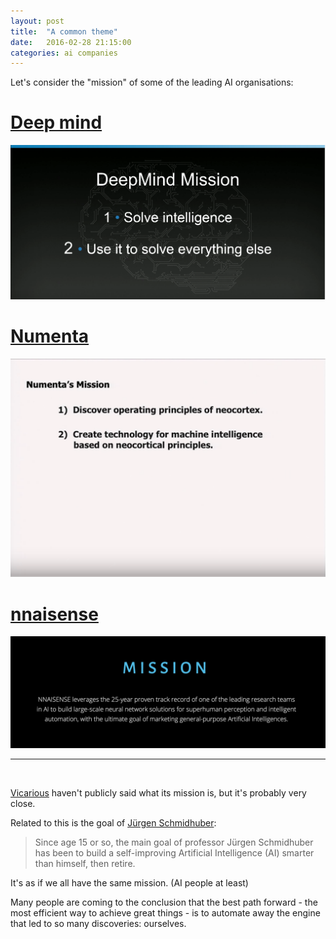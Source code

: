 ```yaml
---
layout: post
title:  "A common theme"
date:   2016-02-28 21:15:00
categories: ai companies
---
```




Let's consider the "mission" of some of the leading AI organisations:

# [Deep mind](https://youtu.be/rbsqaJwpu6A?t=6m2s)
<a href="https://youtu.be/rbsqaJwpu6A?t=6m2s">
  <img src="/images/missions/deep_mind_mission.png"/>
</a>

# [Numenta](https://youtu.be/6ufPpZDmPKA?t=1m7s)
<a href="https://youtu.be/6ufPpZDmPKA?t=1m7s">
  <img src="/images/missions/numenta_mission.png"/>
</a>

# [nnaisense](https://nnaisense.com/#mission)
<a href="https://nnaisense.com/#mission">
  <img src="/images/missions/nnaisense_mission.png"/>
</a>

---

<br/>

[Vicarious](http://www.vicarious.com/) haven't publicly said what its mission is, but it's probably very close.

Related to this is the goal of [Jürgen Schmidhuber](http://people.idsia.ch/~juergen/):

> Since age 15 or so, the main goal of professor Jürgen Schmidhuber has been to build a self-improving 
> Artificial Intelligence (AI) smarter than himself, then retire.

It's as if we all have the same mission. (AI people at least)

Many people are coming to the conclusion that the best path forward - the most
efficient way to achieve great things - is to automate away the engine that led to so many discoveries: ourselves.